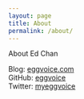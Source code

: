```yaml
---
layout: page
title: About
permalink: /about/
---
```


About Ed Chan

Blog: [eggvoice.com](https://eggvoice.com)\
GitHub: [eggvoice](https://github.com/eggvoice)\
Twitter: [myeggvoice](https://twitter.com/myeggvoice)
